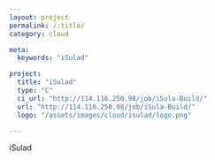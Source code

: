 ```yaml
---
layout: project
permalink: /:title/
category: cloud

meta:
  keywords: "iSulad"

project:
  title: "iSulad"
  type: "C"
  ci_url: "http://114.116.250.98/job/iSula-Build/"
  url: "http://114.116.250.98/job/iSula-Build/"
  logo: "/assets/images/cloud/isulad/logo.png"

---
```

<p>iSulad</p>
